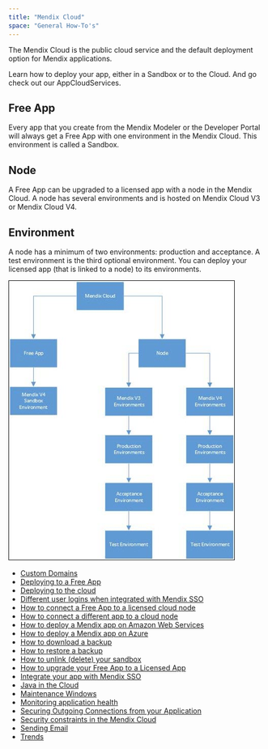 ```yaml
---
title: "Mendix Cloud"
space: "General How-To's"
---
```

The Mendix Cloud is the public cloud service and the default deployment option for Mendix applications.

Learn how to deploy your app, either in a Sandbox or to the Cloud. And go check out our AppCloudServices.

## Free App

Every app that you create from the Mendix Modeler or the Developer Portal will always get a Free App with one environment in the Mendix Cloud. This environment is called a Sandbox. 

## Node

A Free App can be upgraded to a licensed app with a node in the Mendix Cloud. A node has several environments and is hosted on Mendix Cloud V3 or Mendix Cloud V4. 

## Environment

A node has a minimum of two environments: production and acceptance. A test environment is the third optional environment. You can deploy your licensed app (that is linked to a node) to its environments.

![](attachments/index/MendixCloud.jpg)

*   [Custom Domains](Custom+Domains)
*   [Deploying to a Free App](Deploying+to+a+Free+App)
*   [Deploying to the cloud](Deploying+to+the+cloud)
*   [Different user logins when integrated with Mendix SSO](Different+user+logins+when+integrated+with+Mendix+SSO)
*   [How to connect a Free App to a licensed cloud node](how-to-link-a-different-app-to-node)
*   [How to connect a different app to a cloud node](how-to-link-app-to-node)
*   [How to deploy a Mendix app on Amazon Web Services](How+to+deploy+a+Mendix+app+on+Amazon+Web+Services)
*   [How to deploy a Mendix app on Azure](How+to+deploy+a+Mendix+app+on+Azure)
*   [How to download a backup](How+to+download+a+backup)
*   [How to restore a backup](How+to+restore+a+backup)
*   [How to unlink (delete) your sandbox](how-to-unlink-sandbox)
*   [How to upgrade your Free App to a Licensed App](how-to-upgrade-free-app)
*   [Integrate your app with Mendix SSO](Integrate+your+app+with+Mendix+SSO)
*   [Java in the Cloud](Java+in+the+Cloud)
*   [Maintenance Windows](Maintenance+Windows)
*   [Monitoring application health](Monitoring+application+health)
*   [Securing Outgoing Connections from your Application](Securing+Outgoing+Connections+from+your+Application)
*   [Security constraints in the Mendix Cloud](Security+constraints+in+the+Mendix+Cloud)
*   [Sending Email](Sending+Email)
*   [Trends](Trends)